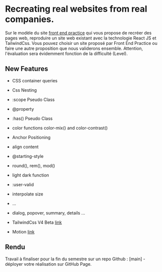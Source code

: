 # Recreating real websites from real companies.

Sur le modèle du site [front end practice](https://www.frontendpractice.com/) qui vous propose de recréer des pages web, reproduire un site web existant avec la technologie React JS et TailwindCss. Vous pouvez choisir un site proposé par Front End Practice ou faire une autre proposition que nous validerons ensemble. Attention, l'évaluation sera évidemment fonction de la difficulté (Level).

## New Features

- CSS container queries
- Css Nesting
- :scope Pseudo Class
- @property
- :has() Pseudo Class
- color functions color-mix() and color-contrast()
- Anchor Positioning
- align content
- @starting-style
- round(), rem(), mod()
- light dark function
- :user-valid
- interpolate size
- ...

- dialog, popover, summary, details ...

- TailwindCss V4 Beta [link](https://tailwindcss.com/docs/v4-beta)

- Motion [link](https://motion.dev)


## Rendu
Travail à finaliser pour la fin du semestre sur un repo Github : [main] - déployer votre réalisation sur GitHub Page.

